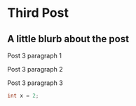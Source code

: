 # Third Post
## A little blurb about the post

Post 3 paragraph 1

Post 3 paragraph 2

Post 3 paragraph 3

```cpp
int x = 2;
```